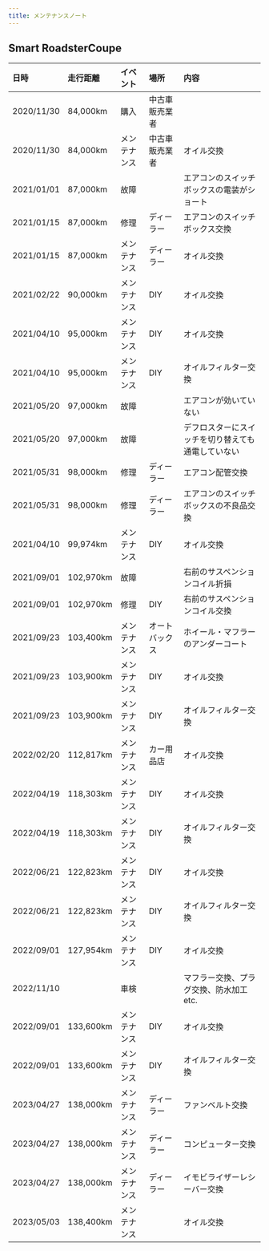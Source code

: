 ```yaml
---
title: メンテナンスノート
---
```


## Smart RoadsterCoupe

|日時|走行距離|イベント|場所|内容|
|:---|:---|:---|:---|:---|
|2020/11/30|84,000km|購入|中古車販売業者||
|2020/11/30|84,000km|メンテナンス|中古車販売業者|オイル交換|
|2021/01/01|87,000km|故障||エアコンのスイッチボックスの電装がショート|
|2021/01/15|87,000km|修理|ディーラー|エアコンのスイッチボックス交換|
|2021/01/15|87,000km|メンテナンス|ディーラー|オイル交換|
|2021/02/22|90,000km|メンテナンス|DIY|オイル交換|
|2021/04/10|95,000km|メンテナンス|DIY|オイル交換|
|2021/04/10|95,000km|メンテナンス|DIY|オイルフィルター交換|
|2021/05/20|97,000km|故障||エアコンが効いていない|
|2021/05/20|97,000km|故障||デフロスターにスイッチを切り替えても通電していない|
|2021/05/31|98,000km|修理|ディーラー|エアコン配管交換|
|2021/05/31|98,000km|修理|ディーラー|エアコンのスイッチボックスの不良品交換|
|2021/04/10|99,974km|メンテナンス|DIY|オイル交換|
|2021/09/01|102,970km|故障||右前のサスペンションコイル折損|
|2021/09/01|102,970km|修理|DIY|右前のサスペンションコイル交換|
|2021/09/23|103,400km|メンテナンス|オートバックス|ホイール・マフラーのアンダーコート|
|2021/09/23|103,900km|メンテナンス|DIY|オイル交換|
|2021/09/23|103,900km|メンテナンス|DIY|オイルフィルター交換|
|2022/02/20|112,817km|メンテナンス|カー用品店|オイル交換|
|2022/04/19|118,303km|メンテナンス|DIY|オイル交換|
|2022/04/19|118,303km|メンテナンス|DIY|オイルフィルター交換|
|2022/06/21|122,823km|メンテナンス|DIY|オイル交換|
|2022/06/21|122,823km|メンテナンス|DIY|オイルフィルター交換|
|2022/09/01|127,954km|メンテナンス|DIY|オイル交換|
|2022/11/10||車検||マフラー交換、プラグ交換、防水加工 etc.|
|2022/09/01|133,600km|メンテナンス|DIY|オイル交換|
|2022/09/01|133,600km|メンテナンス|DIY|オイルフィルター交換|
|2023/04/27|138,000km|メンテナンス|ディーラー|ファンベルト交換|
|2023/04/27|138,000km|メンテナンス|ディーラー|コンピューター交換|
|2023/04/27|138,000km|メンテナンス|ディーラー|イモビライザーレシーバー交換|
|2023/05/03|138,400km|メンテナンス||オイル交換|
